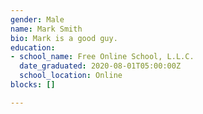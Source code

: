 ```yaml
---
gender: Male
name: Mark Smith
bio: Mark is a good guy.
education:
- school_name: Free Online School, L.L.C.
  date_graduated: 2020-08-01T05:00:00Z
  school_location: Online
blocks: []

---
```

